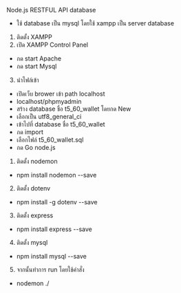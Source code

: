 Node.js RESTFUL API
database
- ใช้ database เป็น mysql โดยใช้ xampp เป็น server database
1. ติดตั้ง XAMPP
2. เปิด XAMPP Control Panel
 - กด start Apache 
 - กด start Mysql
3. นำไฟล์เข้า
 - เปิดเว็บ brower เข้า path localhost
 - localhost/phpmyadmin
 - สร้าง database ชื่อ t5_60_wallet โดยกด New
 - เลือกเป็น utf8_general_ci
 - เข้าไปที่ database ชื่อ t5_60_wallet
 - กด import
 - เลือกไฟล์ t5_60_wallet.sql
 - กด Go
node.js
1. ติดตั้ง nodemon 
 - npm install nodemon --save
2. ติดตั้ง dotenv
 - npm install -g dotenv --save
3. ติดตั้ง express
 - npm install express --save
4. ติดตั้ง mysql
 - npm install mysql --save
5. จากนั้นทำการ run โดยใช้คำสั่ง
 - nodemon ./
